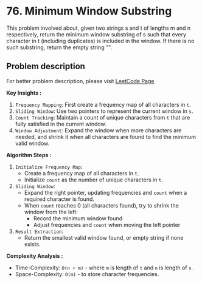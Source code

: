 # 76. Minimum Window Substring

This problem involved about, given two strings s and t of lengths m and n respectively, return the minimum window substring of s such that every character in t (including duplicates) is included in the window. If there is no such substring, return the empty string "".

## Problem description

For better problem description, please visit [LeetCode Page](https://leetcode.com/problems/minimum-window-substring/description/)

**Key Insights :**<br/>

1. `Frequency Mapping`: First create a frequency map of all characters in `t`.
2. `Sliding Window`: Use two pointers to represent the current window in `s`.
3. `Count Tracking`: Maintain a count of unique characters from `t` that are fully satisfied in the current window.
4. `Window Adjustment`: Expand the window when more characters are needed, and shrink it when all characters are found to find the minimum valid window.

**Algorithm Steps :**<br/>

1. `Initialize Frequency Map`:
    - Create a frequency map of all characters in `t`.
    - Initialize `count` as the number of unique characters in `t`.
2. `Sliding Window`:
    - Expand the right pointer, updating frequencies and `count` when a required character is found.
    - When `count` reaches 0 (all characters found), try to shrink the window from the left:
        - Record the minimum window found
        - Adjust frequencies and `count` when moving the left pointer
3. `Result Extraction`:
    - Return the smallest valid window found, or empty string if none exists.

**Complexity Analysis :**<br/>

-   Time-Complexity: `O(n + m)` - where `m` is length of `t` and `n` is length of `s`.
-   Space-Complexity: `O(m)` - to store character frequencies.
